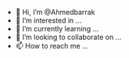 - 👋 Hi, I’m @Ahmedbarrak
- 👀 I’m interested in ...
- 🌱 I’m currently learning ...
- 💞️ I’m looking to collaborate on ...
- 📫 How to reach me ...

<!---
Ahmedbarrak/Ahmedbarrak is a ✨ special ✨ repository because its `README.md` (this file) appears on your GitHub profile.
You can click the Preview link to take a look at your changes.
--->
